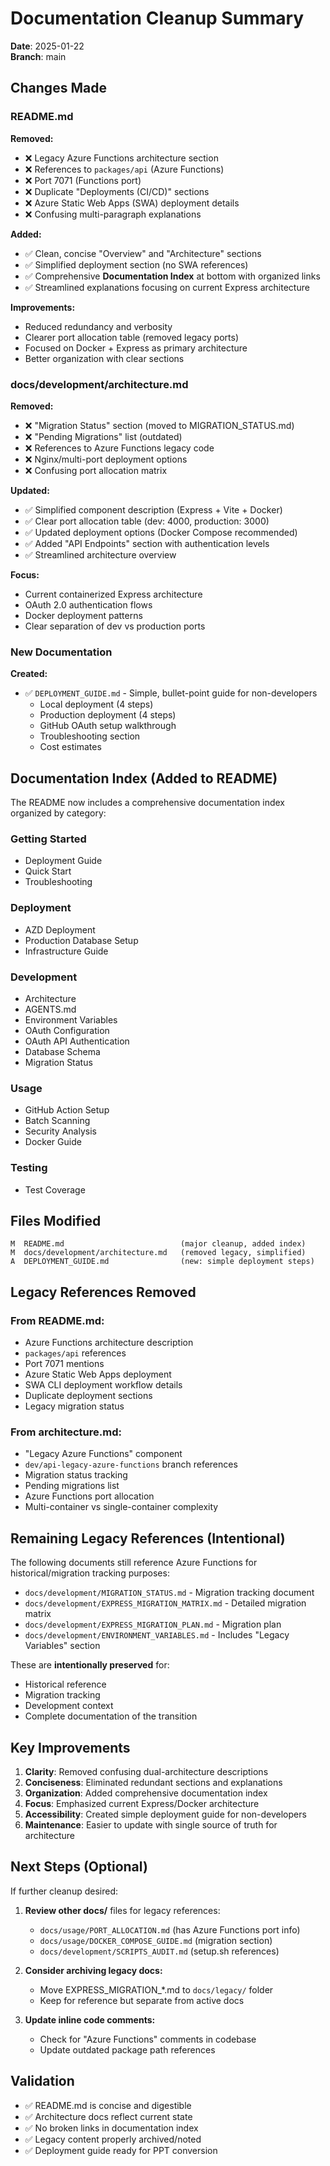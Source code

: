 # Documentation Cleanup Summary

**Date**: 2025-01-22  
**Branch**: main

## Changes Made

### README.md

**Removed:**
- ❌ Legacy Azure Functions architecture section
- ❌ References to `packages/api` (Azure Functions)
- ❌ Port 7071 (Functions port)
- ❌ Duplicate "Deployments (CI/CD)" sections
- ❌ Azure Static Web Apps (SWA) deployment details
- ❌ Confusing multi-paragraph explanations

**Added:**
- ✅ Clean, concise "Overview" and "Architecture" sections
- ✅ Simplified deployment section (no SWA references)
- ✅ Comprehensive **Documentation Index** at bottom with organized links
- ✅ Streamlined explanations focusing on current Express architecture

**Improvements:**
- Reduced redundancy and verbosity
- Clearer port allocation table (removed legacy ports)
- Focused on Docker + Express as primary architecture
- Better organization with clear sections

### docs/development/architecture.md

**Removed:**
- ❌ "Migration Status" section (moved to MIGRATION_STATUS.md)
- ❌ "Pending Migrations" list (outdated)
- ❌ References to Azure Functions legacy code
- ❌ Nginx/multi-port deployment options
- ❌ Confusing port allocation matrix

**Updated:**
- ✅ Simplified component description (Express + Vite + Docker)
- ✅ Clear port allocation table (dev: 4000, production: 3000)
- ✅ Updated deployment options (Docker Compose recommended)
- ✅ Added "API Endpoints" section with authentication levels
- ✅ Streamlined architecture overview

**Focus:**
- Current containerized Express architecture
- OAuth 2.0 authentication flows
- Docker deployment patterns
- Clear separation of dev vs production ports

### New Documentation

**Created:**
- ✅ `DEPLOYMENT_GUIDE.md` - Simple, bullet-point guide for non-developers
  - Local deployment (4 steps)
  - Production deployment (4 steps)
  - GitHub OAuth setup walkthrough
  - Troubleshooting section
  - Cost estimates

## Documentation Index (Added to README)

The README now includes a comprehensive documentation index organized by category:

### Getting Started
- Deployment Guide
- Quick Start
- Troubleshooting

### Deployment
- AZD Deployment
- Production Database Setup
- Infrastructure Guide

### Development
- Architecture
- AGENTS.md
- Environment Variables
- OAuth Configuration
- OAuth API Authentication
- Database Schema
- Migration Status

### Usage
- GitHub Action Setup
- Batch Scanning
- Security Analysis
- Docker Guide

### Testing
- Test Coverage

## Files Modified

```
M  README.md                          (major cleanup, added index)
M  docs/development/architecture.md   (removed legacy, simplified)
A  DEPLOYMENT_GUIDE.md                (new: simple deployment steps)
```

## Legacy References Removed

### From README.md:
- Azure Functions architecture description
- `packages/api` references
- Port 7071 mentions
- Azure Static Web Apps deployment
- SWA CLI deployment workflow details
- Duplicate deployment sections
- Legacy migration status

### From architecture.md:
- "Legacy Azure Functions" component
- `dev/api-legacy-azure-functions` branch references
- Migration status tracking
- Pending migrations list
- Azure Functions port allocation
- Multi-container vs single-container complexity

## Remaining Legacy References (Intentional)

The following documents still reference Azure Functions for historical/migration tracking purposes:

- `docs/development/MIGRATION_STATUS.md` - Migration tracking document
- `docs/development/EXPRESS_MIGRATION_MATRIX.md` - Detailed migration matrix
- `docs/development/EXPRESS_MIGRATION_PLAN.md` - Migration plan
- `docs/development/ENVIRONMENT_VARIABLES.md` - Includes "Legacy Variables" section

These are **intentionally preserved** for:
- Historical reference
- Migration tracking
- Development context
- Complete documentation of the transition

## Key Improvements

1. **Clarity**: Removed confusing dual-architecture descriptions
2. **Conciseness**: Eliminated redundant sections and explanations
3. **Organization**: Added comprehensive documentation index
4. **Focus**: Emphasized current Express/Docker architecture
5. **Accessibility**: Created simple deployment guide for non-developers
6. **Maintenance**: Easier to update with single source of truth for architecture

## Next Steps (Optional)

If further cleanup desired:

1. **Review other docs/** files for legacy references:
   - `docs/usage/PORT_ALLOCATION.md` (has Azure Functions port info)
   - `docs/usage/DOCKER_COMPOSE_GUIDE.md` (migration section)
   - `docs/development/SCRIPTS_AUDIT.md` (setup.sh references)

2. **Consider archiving legacy docs:**
   - Move EXPRESS_MIGRATION_*.md to `docs/legacy/` folder
   - Keep for reference but separate from active docs

3. **Update inline code comments:**
   - Check for "Azure Functions" comments in codebase
   - Update outdated package path references

## Validation

- ✅ README.md is concise and digestible
- ✅ Architecture docs reflect current state
- ✅ No broken links in documentation index
- ✅ Legacy content properly archived/noted
- ✅ Deployment guide ready for PPT conversion
